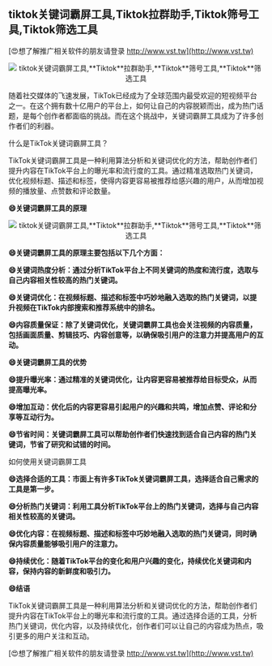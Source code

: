 ## **tiktok关键词霸屏工具,**Tiktok**拉群助手,**Tiktok**筛号工具,**Tiktok**筛选工具**

[😍想了解推广相关软件的朋友请登录 http://www.vst.tw](http://www.vst.tw)

 <center><img src="https://vst.tw/MP4/tuiguang/png/5.png" alt="tiktok关键词霸屏工具,**Tiktok**拉群助手,**Tiktok**筛号工具,**Tiktok**筛选工具"></center>

随着社交媒体的飞速发展，TikTok已经成为了全球范围内最受欢迎的短视频平台之一。在这个拥有数十亿用户的平台上，如何让自己的内容脱颖而出，成为热门话题，是每个创作者都面临的挑战。而在这个挑战中，关键词霸屏工具成为了许多创作者们的利器。

什么是TikTok关键词霸屏工具？

TikTok关键词霸屏工具是一种利用算法分析和关键词优化的方法，帮助创作者们提升内容在TikTok平台上的曝光率和流行度的工具。通过精准选取热门关键词，优化视频标题、描述和标签，使得内容更容易被推荐给感兴趣的用户，从而增加视频的播放量、点赞数和评论数量。

**😄关键词霸屏工具的原理**

 <center><img src="https://vst.tw/MP4/tuiguang/png/4.png" alt="tiktok关键词霸屏工具,**Tiktok**拉群助手,**Tiktok**筛号工具,**Tiktok**筛选工具"></center>

**😄关键词霸屏工具的原理主要包括以下几个方面：**

**😄关键词热度分析：通过分析TikTok平台上不同关键词的热度和流行度，选取与自己内容相关性较高的热门关键词。**

**😄关键词优化：在视频标题、描述和标签中巧妙地融入选取的热门关键词，以提升视频在TikTok内部搜索和推荐系统中的排名。**

**😄内容质量保证：除了关键词优化，关键词霸屏工具也会关注视频的内容质量，包括画面质量、剪辑技巧、内容创意等，以确保吸引用户的注意力并提高用户的互动。**

**😄关键词霸屏工具的优势**

**😄提升曝光率：通过精准的关键词优化，让内容更容易被推荐给目标受众，从而提高曝光率。**

**😄增加互动：优化后的内容更容易引起用户的兴趣和共鸣，增加点赞、评论和分享等互动行为。**

**😄节省时间：关键词霸屏工具可以帮助创作者们快速找到适合自己内容的热门关键词，节省了研究和试错的时间。**

如何使用关键词霸屏工具

**😄选择合适的工具：市面上有许多TikTok关键词霸屏工具，选择适合自己需求的工具是第一步。**

**😄分析热门关键词：利用工具分析TikTok平台上的热门关键词，选择与自己内容相关性较高的关键词。**

**😄优化内容：在视频标题、描述和标签中巧妙地融入选取的热门关键词，同时确保内容质量能够吸引用户的注意力。**

**😄持续优化：随着TikTok平台的变化和用户兴趣的变化，持续优化关键词和内容，保持内容的新鲜度和吸引力。**

**😄结语**

TikTok关键词霸屏工具是一种利用算法分析和关键词优化的方法，帮助创作者们提升内容在TikTok平台上的曝光率和流行度的工具。通过选择合适的工具，分析热门关键词，优化内容，以及持续优化，创作者们可以让自己的内容成为热点，吸引更多的用户关注和互动。

[😍想了解推广相关软件的朋友请登录 http://www.vst.tw](http://www.vst.tw)



